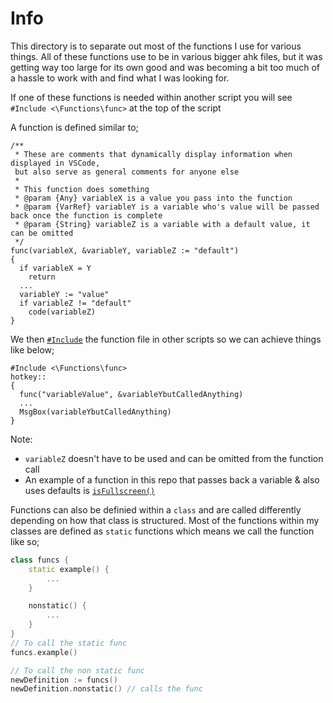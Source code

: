 # Info
This directory is to separate out most of the functions I use for various things. All of these functions use to be in various bigger ahk files, but it was getting way too large for its own good and was becoming a bit too much of a hassle to work with and find what I was looking for.

If one of these functions is needed within another script you will see `#Include <\Functions\func>` at the top of the script

A function is defined similar to;
```autohotkey
/**
 * These are comments that dynamically display information when displayed in VSCode,
 but also serve as general comments for anyone else
 *
 * This function does something
 * @param {Any} variableX is a value you pass into the function
 * @param {VarRef} variableY is a variable who's value will be passed back once the function is complete
 * @param {String} variableZ is a variable with a default value, it can be omitted
 */
func(variableX, &variableY, variableZ := "default")
{
  if variableX = Y
    return
  ...
  variableY := "value"
  if variableZ != "default"
    code(variableZ)
}
```
We then [`#Include`](https://lexikos.github.io/v2/docs/commands/_Include.htm) the function file in other scripts so we can achieve things like below;
```autoit
#Include <\Functions\func>
hotkey::
{
  func("variableValue", &variableYbutCalledAnything)
  ...
  MsgBox(variableYbutCalledAnything)
}
```
Note:
- `variableZ` doesn't have to be used and can be omitted from the function call
- An example of a function in this repo that passes back a variable & also uses defaults is [`isFullscreen()`](https://github.com/Tomshiii/ahk/blob/main/lib/Functions/Windows.ahk)

Functions can also be definied within a `class` and are called differently depending on how that class is structured. Most of the functions within my classes are defined as `static` functions which means we call the function like so;
```c++
class funcs {
    static example() {
        ...
    }

    nonstatic() {
        ...
    }
}
// To call the static func
funcs.example()

// To call the non static func
newDefinition := funcs()
newDefinition.nonstatic() // calls the func

```